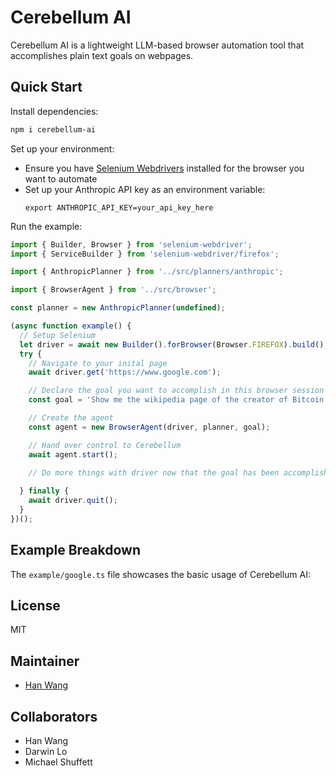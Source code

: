 # Cerebellum AI

Cerebellum AI is a lightweight LLM-based browser automation tool that accomplishes plain text goals on webpages. 

## Quick Start

Install dependencies:
```bash
npm i cerebellum-ai
```

Set up your environment:
   - Ensure you have [Selenium Webdrivers](https://www.npmjs.com/package/selenium-webdriver) installed for the browser you want to automate 
   - Set up your Anthropic API key as an environment variable:
     ```
     export ANTHROPIC_API_KEY=your_api_key_here
     ```

Run the example:
```typescript
import { Builder, Browser } from 'selenium-webdriver';
import { ServiceBuilder } from 'selenium-webdriver/firefox';

import { AnthropicPlanner } from '../src/planners/anthropic';

import { BrowserAgent } from '../src/browser';

const planner = new AnthropicPlanner(undefined);

(async function example() {
  // Setup Selenium  
  let driver = await new Builder().forBrowser(Browser.FIREFOX).build();
  try {
    // Navigate to your inital page
    await driver.get('https://www.google.com');

    // Declare the goal you want to accomplish in this browser session
    const goal = 'Show me the wikipedia page of the creator of Bitcoin'

    // Create the agent
    const agent = new BrowserAgent(driver, planner, goal);

    // Hand over control to Cerebellum
    await agent.start();

    // Do more things with driver now that the goal has been accomplished
    
  } finally {
    await driver.quit();
  }
})();
```

## Example Breakdown

The `example/google.ts` file showcases the basic usage of Cerebellum AI:

## License

MIT

## Maintainer

* [Han Wang](mailto:han.wang.2718@gmail.com)

## Collaborators

* Han Wang
* Darwin Lo
* Michael Shuffett